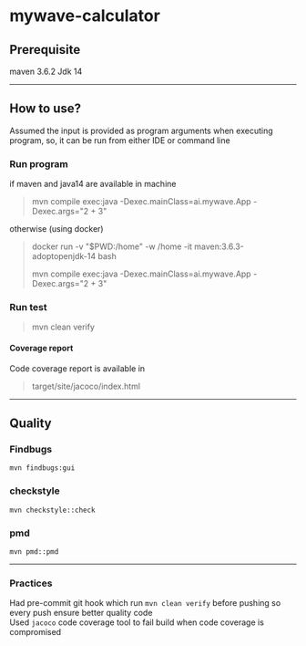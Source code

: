 # mywave-calculator

## Prerequisite

maven 3.6.2 Jdk 14

---

## How to use?
Assumed the input is provided as program arguments when executing program,
so, it can be run from either IDE or command line

### Run program

if maven and java14 are available in machine
<blockquote>
mvn compile exec:java -Dexec.mainClass=ai.mywave.App -Dexec.args="2 + 3"
</blockquote>
otherwise (using docker)  
<blockquote>
docker run -v "$PWD:/home" -w /home -it maven:3.6.3-adoptopenjdk-14 bash  

mvn compile exec:java -Dexec.mainClass=ai.mywave.App -Dexec.args="2 + 3"
</blockquote>

### Run test
<blockquote>
mvn clean verify
</blockquote>

#### Coverage report
Code coverage report is available in
<blockquote>
target/site/jacoco/index.html
</blockquote>

---

## Quality

### Findbugs

`mvn findbugs:gui`

### checkstyle

`mvn checkstyle::check`

### pmd

`mvn pmd::pmd`

---

### Practices

Had pre-commit git hook which run `mvn clean verify` before pushing so every push ensure better quality code   
Used `jacoco` code coverage tool to fail build when code coverage is compromised
